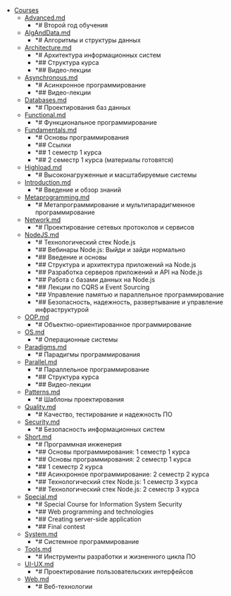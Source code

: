 - <a href = "E:\Node_projects\Node_Way\NBase\_Md\_Index\__Closer\_HPW\src\Index-master_07_05_2020\Courses\cat.Courses\dir.Courses.md">Courses</a>
    - <a href = "E:\Node_projects\Node_Way\NBase\_Md\_Index\__Closer\_HPW\src\Index-master_07_05_2020\Courses\Advanced.md">Advanced.md</a>
        - *# Второй год обучения
    - <a href = "E:\Node_projects\Node_Way\NBase\_Md\_Index\__Closer\_HPW\src\Index-master_07_05_2020\Courses\AlgAndData.md">AlgAndData.md</a>
        - *# Алгоритмы и структуры данных
    - <a href = "E:\Node_projects\Node_Way\NBase\_Md\_Index\__Closer\_HPW\src\Index-master_07_05_2020\Courses\Architecture.md">Architecture.md</a>
        - *# Архитектура информационных систем
        - *## Структура курса
        - *## Видео-лекции
    - <a href = "E:\Node_projects\Node_Way\NBase\_Md\_Index\__Closer\_HPW\src\Index-master_07_05_2020\Courses\Asynchronous.md">Asynchronous.md</a>
        - *# Асинхронное программирование
        - *## Видео-лекции
    - <a href = "E:\Node_projects\Node_Way\NBase\_Md\_Index\__Closer\_HPW\src\Index-master_07_05_2020\Courses\Databases.md">Databases.md</a>
        - *# Проектирования баз данных
    - <a href = "E:\Node_projects\Node_Way\NBase\_Md\_Index\__Closer\_HPW\src\Index-master_07_05_2020\Courses\Functional.md">Functional.md</a>
        - *# Функциональное программирование
    - <a href = "E:\Node_projects\Node_Way\NBase\_Md\_Index\__Closer\_HPW\src\Index-master_07_05_2020\Courses\Fundamentals.md">Fundamentals.md</a>
        - *# Основы программирования
        - *## Ссылки
        - *## 1 семестр 1 курса
        - *## 2 семестр 1 курса (материалы готовятся)
    - <a href = "E:\Node_projects\Node_Way\NBase\_Md\_Index\__Closer\_HPW\src\Index-master_07_05_2020\Courses\Highload.md">Highload.md</a>
        - *# Высоконагруженные и масштабируемые системы
    - <a href = "E:\Node_projects\Node_Way\NBase\_Md\_Index\__Closer\_HPW\src\Index-master_07_05_2020\Courses\Introduction.md">Introduction.md</a>
        - *# Введение и обзор знаний
    - <a href = "E:\Node_projects\Node_Way\NBase\_Md\_Index\__Closer\_HPW\src\Index-master_07_05_2020\Courses\Metaprogramming.md">Metaprogramming.md</a>
        - *# Метапрограммирование и мультипарадигменное программирование
    - <a href = "E:\Node_projects\Node_Way\NBase\_Md\_Index\__Closer\_HPW\src\Index-master_07_05_2020\Courses\Network.md">Network.md</a>
        - *# Проектирование сетевых протоколов и сервисов
    - <a href = "E:\Node_projects\Node_Way\NBase\_Md\_Index\__Closer\_HPW\src\Index-master_07_05_2020\Courses\NodeJS.md">NodeJS.md</a>
        - *# Технологический стек Node.js
        - *## Вебинары Node.js: Выйди и зайди нормально
        - *## Введение и основы
        - *## Структура и архитектура приложений на Node.js
        - *## Разработка серверов приложений и API на Node.js
        - *## Работа с базами данных на Node.js
        - *## Лекции по CQRS и Event Sourcing
        - *## Управление памятью и параллельное программирование
        - *## Безопасность, надежность, развертывание и управление инфраструктурой
    - <a href = "E:\Node_projects\Node_Way\NBase\_Md\_Index\__Closer\_HPW\src\Index-master_07_05_2020\Courses\OOP.md">OOP.md</a>
        - *# Объектно-ориентированное программирование
    - <a href = "E:\Node_projects\Node_Way\NBase\_Md\_Index\__Closer\_HPW\src\Index-master_07_05_2020\Courses\OS.md">OS.md</a>
        - *# Операционные системы
    - <a href = "E:\Node_projects\Node_Way\NBase\_Md\_Index\__Closer\_HPW\src\Index-master_07_05_2020\Courses\Paradigms.md">Paradigms.md</a>
        - *# Парадигмы программирования
    - <a href = "E:\Node_projects\Node_Way\NBase\_Md\_Index\__Closer\_HPW\src\Index-master_07_05_2020\Courses\Parallel.md">Parallel.md</a>
        - *# Параллельное программирование
        - *## Структура курса
        - *## Видео-лекции
    - <a href = "E:\Node_projects\Node_Way\NBase\_Md\_Index\__Closer\_HPW\src\Index-master_07_05_2020\Courses\Patterns.md">Patterns.md</a>
        - *# Шаблоны проектирования
    - <a href = "E:\Node_projects\Node_Way\NBase\_Md\_Index\__Closer\_HPW\src\Index-master_07_05_2020\Courses\Quality.md">Quality.md</a>
        - *# Качество, тестирование и надежность ПО
    - <a href = "E:\Node_projects\Node_Way\NBase\_Md\_Index\__Closer\_HPW\src\Index-master_07_05_2020\Courses\Security.md">Security.md</a>
        - *# Безопасность информационных систем
    - <a href = "E:\Node_projects\Node_Way\NBase\_Md\_Index\__Closer\_HPW\src\Index-master_07_05_2020\Courses\Short.md">Short.md</a>
        - *# Программная инженерия
        - *## Основы программирования: 1 семестр 1 курса
        - *## Основы программирования: 2 семестр 1 курса
        - *## 1 семестр 2 курса
        - *## Асинхронное программирование: 2 семестр 2 курса
        - *## Технологический стек Node.js: 1 семестр 3 курса
        - *## Технологический стек Node.js: 2 семестр 3 курса
    - <a href = "E:\Node_projects\Node_Way\NBase\_Md\_Index\__Closer\_HPW\src\Index-master_07_05_2020\Courses\Special.md">Special.md</a>
        - *# Special Course for Information System Security
        - *## Web programming and technologies
        - *## Creating server-side application
        - *## Final contest
    - <a href = "E:\Node_projects\Node_Way\NBase\_Md\_Index\__Closer\_HPW\src\Index-master_07_05_2020\Courses\System.md">System.md</a>
        - *# Системное программирование
    - <a href = "E:\Node_projects\Node_Way\NBase\_Md\_Index\__Closer\_HPW\src\Index-master_07_05_2020\Courses\Tools.md">Tools.md</a>
        - *# Инструменты разработки и жизненного цикла ПО
    - <a href = "E:\Node_projects\Node_Way\NBase\_Md\_Index\__Closer\_HPW\src\Index-master_07_05_2020\Courses\UI-UX.md">UI-UX.md</a>
        - *# Проектирование пользовательских интерфейсов
    - <a href = "E:\Node_projects\Node_Way\NBase\_Md\_Index\__Closer\_HPW\src\Index-master_07_05_2020\Courses\Web.md">Web.md</a>
        - *# Веб-технологии
